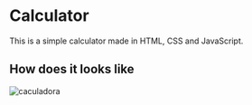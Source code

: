 # Calculator

This is a simple calculator made in HTML, CSS and JavaScript.

## How does it looks like

![caculadora](https://user-images.githubusercontent.com/68133032/208756104-e54c8795-61d3-41fc-a254-890981656729.png)
